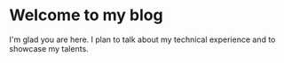# Welcome to my blog

I'm glad you are here. I plan to talk about my technical experience and to showcase my talents.

